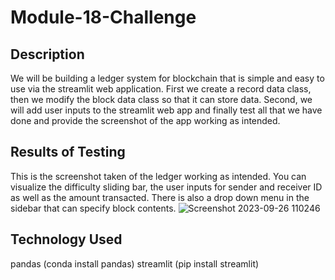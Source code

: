 # Module-18-Challenge
## Description
We will be building a ledger system for blockchain that is simple and easy to use via the streamlit web application. First we create a record data class, then we modify the block data class so that it can store data. Second, we will add user inputs to the streamlit web app and finally test all that we have done and provide the screenshot of the app working as intended.
## Results of Testing
This is the screenshot taken of the ledger working as intended. You can visualize the difficulty sliding bar, the user inputs for sender and receiver ID as well as the amount transacted. There is also a drop down menu in the sidebar that can specify block contents.
![Screenshot 2023-09-26 110246](https://github.com/nkp1027/Module-18-Challenge/assets/133065472/aa3c3b70-6c4d-487f-b8ae-1a353cdb820c)

## Technology Used
pandas (conda install pandas)
streamlit (pip install streamlit)
